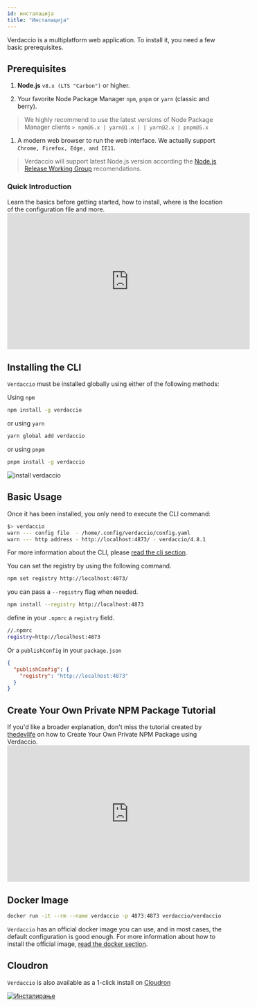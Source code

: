 ```yaml
---
id: инсталација
title: "Инсталација"
---
```


Verdaccio is a multiplatform web application. To install it, you need a few basic prerequisites.

## Prerequisites

1. **Node.js** `v8.x (LTS "Carbon")` or higher.

2. Your favorite Node Package Manager `npm`, `pnpm` or `yarn` (classic and berry).

> We highly recommend to use the latest versions of Node Package Manager clients `> npm@6.x | yarn@1.x | | yarn@2.x | pnpm@5.x`

1. A modern web browser to run the web interface. We actually support `Chrome, Firefox, Edge, and IE11`.

> Verdaccio will support latest Node.js version according the [Node.js Release Working Group](https://github.com/nodejs/Release) recomendations.

### Quick Introduction

Learn the basics before getting started, how to install, where is the location of the configuration file and more. <iframe width="560" height="315" src="https://www.youtube.com/embed/P_hxy7W-IL4?enablejsapi=1" frameborder="0" allow="accelerometer; autoplay; encrypted-media; gyroscope; picture-in-picture" allowfullscreen mark="crwd-mark"></iframe> 

## Installing the CLI

`Verdaccio` must be installed globally using either of the following methods:

Using `npm`

```bash
npm install -g verdaccio
```

or using `yarn`

```bash
yarn global add verdaccio
```

or using `pnpm`

```bash
pnpm install -g verdaccio
```

![install verdaccio](assets/install_verdaccio.gif)

## Basic Usage

Once it has been installed, you only need to execute the CLI command:

```bash
$> verdaccio
warn --- config file  - /home/.config/verdaccio/config.yaml
warn --- http address - http://localhost:4873/ - verdaccio/4.8.1
```

For more information about the CLI, please [read the cli section](cli.md).

You can set the registry by using the following command.

```bash
npm set registry http://localhost:4873/
```

you can pass a `--registry` flag when needed.

```bash
npm install --registry http://localhost:4873
```

define in your `.npmrc` a `registry` field.

```bash
//.npmrc
registry=http://localhost:4873
```

Or a `publishConfig` in your `package.json`

```json
{
  "publishConfig": {
    "registry": "http://localhost:4873"
  }
}
```

## Create Your Own Private NPM Package Tutorial

If you'd like a broader explanation, don't miss the tutorial created by [thedevlife](https://mybiolink.co/thedevlife) on how to Create Your Own Private NPM Package using Verdaccio. <iframe width="560" height="315" src="https://www.youtube.com/embed/Co0RwdpEsag?enablejsapi=1" frameborder="0" allow="accelerometer; autoplay; encrypted-media; gyroscope; picture-in-picture" allowfullscreen mark="crwd-mark"></iframe> 

## Docker Image

```bash
docker run -it --rm --name verdaccio -p 4873:4873 verdaccio/verdaccio
```

`Verdaccio` has an official docker image you can use, and in most cases, the default configuration is good enough. For more information about how to install the official image, [read the docker section](docker.md).

## Cloudron

`Verdaccio` is also available as a 1-click install on [Cloudron](https://cloudron.io)

[![Инсталирање](https://cloudron.io/img/button.svg)](https://cloudron.io/button.html?app=org.eggertsson.verdaccio)